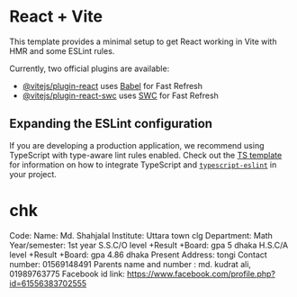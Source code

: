 # React + Vite

This template provides a minimal setup to get React working in Vite with HMR and some ESLint rules.

Currently, two official plugins are available:

- [@vitejs/plugin-react](https://github.com/vitejs/vite-plugin-react/blob/main/packages/plugin-react) uses [Babel](https://babeljs.io/) for Fast Refresh
- [@vitejs/plugin-react-swc](https://github.com/vitejs/vite-plugin-react/blob/main/packages/plugin-react-swc) uses [SWC](https://swc.rs/) for Fast Refresh

## Expanding the ESLint configuration

If you are developing a production application, we recommend using TypeScript with type-aware lint rules enabled. Check out the [TS template](https://github.com/vitejs/vite/tree/main/packages/create-vite/template-react-ts) for information on how to integrate TypeScript and [`typescript-eslint`](https://typescript-eslint.io) in your project.

# chk

Code:
Name: Md. Shahjalal
Institute: Uttara town clg
Department: Math
Year/semester: 1st year
S.S.C/O level +Result +Board: gpa 5 dhaka
H.S.C/A level +Result +Board: gpa 4.86 dhaka
Present Address: tongi
Contact number: 01569148491
Parents name and number : md. kudrat ali, 01989763775
Facebook id link: https://www.facebook.com/profile.php?id=61556383702555
